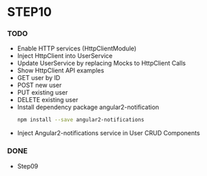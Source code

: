 # STEP10

### TODO
- Enable HTTP services (HttpClientModule)
- Inject HttpClient into UserService
- Update UserService by replacing Mocks to HttpClient Calls
- Show HttpClient API examples
- GET user by ID
- POST new user
- PUT existing user
- DELETE existing user
- Install dependency package angular2-notification 
    ```bash
    npm install --save angular2-notifications
    ``` 
- Inject Angular2-notifications service in User CRUD Components

### DONE
- Step09